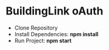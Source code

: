 # BuildingLink oAuth

- Clone Repository
- Install Dependencies: **npm install**
- Run Project: **npm start**